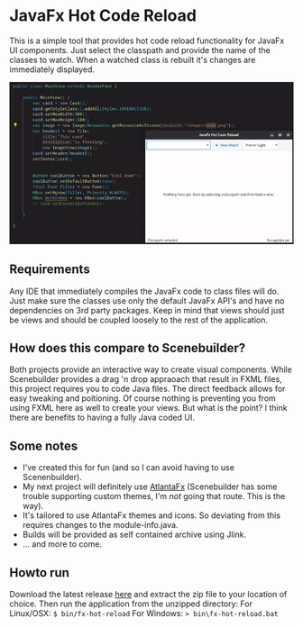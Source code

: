 # JavaFx Hot Code Reload
This is a simple tool that provides hot code reload functionality for JavaFx UI components. Just select the classpath and provide the name of the classes to watch. When a watched class is rebuilt it's changes are immediately displayed.

![Demo time](demotime.gif)

## Requirements
Any IDE that immediately compiles the JavaFx code to class files will do. Just make sure the classes use only the default JavaFx API's and have no dependencies on 3rd party packages. Keep in mind that views should just be views and 
should be coupled loosely to the rest of the application.  

## How does this compare to Scenebuilder?
Both projects provide an interactive way to create visual components. While Scenebuilder provides a drag 'n drop appraoach that result in FXML files, this project requires you to code Java files. The direct feedback allows for easy 
tweaking and poitioning. Of course nothing is preventing you from using FXML here as well to create your views. But what is the point? I think there are benefits to having a fully Java coded UI.

## Some notes
- I've created this for fun (and so I can avoid having to use Scenenbuilder).
- My next project will definitely use [AtlantaFx](https://github.com/mkpaz/atlantafx) (Scenebuilder has some trouble supporting custom themes, I'm _not_ going that route. This is the way).
- It's tailored to use AtlantaFx themes and icons. So deviating from this requires changes to the module-info.java.
- Builds will be provided as self contained archive using Jlink.
- ... and more to come.

## Howto run
Download the latest release [here](https://github.com/mfdewit/javafx-hot-reload/releases) and extract the zip file to your location of choice. 
Then run the application from the unzipped directory:
For Linux/OSX:
`$ bin/fx-hot-reload`
For Windows:
`> bin\fx-hot-reload.bat`
